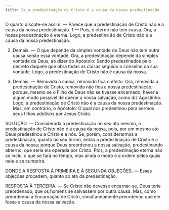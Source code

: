 ```yaml
---
title: Se a predestinação de Cristo é a causa da nossa predestinação
---
```


O quarto discute-se assim. — Parece que a predestinação de Cristo não é a causa da nossa predestinação.  1 — Pois, o eterno não tem causa. Ora, a nossa predestinação é eterna. Logo, a predestina ão de Cristo não é a causa da nossa predestinação.  

2. Demais. — O que depende da simples vontade de Deus não tem outra causa senão essa vontade. Ora, a predestinação depende da simples vontade de Deus, ao dizer do Apóstolo: Sendo predestinados pelo decreto daquele que obra todas as coisas seguido o conselho da sua vontade. Logo, a predestinação de Cristo não é causa da nossa.  

3. Demais. — Removida a causa, removido fica o efeito. Ora, removida a predestinação de Cristo, removida não fica a nossa predestinação; porque, mesmo se o Filho de Deus não se tivesse encarnado, haveria algum modo possível de operar a nossa salvação, como diz Agostinho. Logo, a predestinação de Cristo não é a causa da nossa predestinação.  Mas, em contrário, o Apóstolo: O qual nos predestinou para sermos seus filhos adotivos por Jesus Cristo.  

SOLUÇÃO. — Considerada a predestinação no seu ato mesmo, a predestinação de Cristo não é a causa da nossa, pois, por um mesmo ato Deus predestinou a Cristo e a nós. Se, porém, considerarmos a predestinação, quanto ao seu termo, então a predestinação de Cristo é a causa da nossa; porque Deus preordenou a nossa salvação, predestinando abterno, que seria ela operada por Cristo. Pois, a predestinação eterna não só inclui o que se fará no tempo, mas ainda o modo e a ordem pelos quais nele e se cumprirá.  

DONDE A RESPOSTA À PRIMEIRA E À SEGUNDA OBJEÇÕES. — Essas objeções procedem, quanto ao ato da predestinação.  

RESPOSTA À TERCEIRA. — Se Cristo não devesse encarnar-se, Deus teria preordenado, que os homens se salvassem por outra causa. Mas, como preordenou a Encarnação de Cristo, simultaneamente preordenou que ele fosse a causa da nossa salvação.